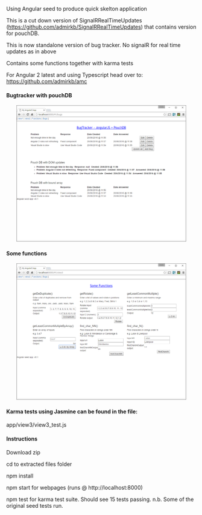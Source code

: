 Using Angular seed to produce quick skelton application

This is a cut down version of SignalRRealTimeUpdates (https://github.com/admirkb/SignalRRealTimeUpdates) that contains version for pouchDB.

This is now standalone version of bug tracker. No signalR for real time updates as in above

Contains some functions together with karma tests

For Angular 2 latest and using Typescript head over to: https://github.com/admirkb/amc

<h4>Bugtracker with pouchDB</h4>

<p align="center">
  <img src="app/Content/BugTrackerScreenShot.png" width="450"/>
</p>

<h4>Some functions</h4>

<p align="center">
  <img src="app/Content/FunctionsScreenShot.png" width="450"/>
</p>

<h4>Karma tests using Jasmine can be found in the file:</h4>

app/view3/view3_test.js

<h4>Instructions</h4>


Download zip

cd to extracted files folder

npm install

npm start for webpages (runs @ http://localhost:8000)

npm test for karma test suite. Should see 15 tests passing. n.b. Some of the original seed tests run.
